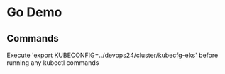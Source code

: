 # Go Demo

## Commands
Execute 'export KUBECONFIG=../devops24/cluster/kubecfg-eks' before running any kubectl commands
